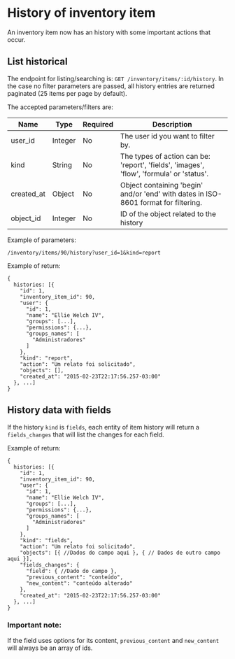 # History of inventory item

An inventory item now has an history with some important actions that occur.

## List historical

The endpoint for listing/searching is: `GET /inventory/items/:id/history`. In the case no filter parameters are passed, all history entries are returned paginated (25 items per page by default).

The accepted parameters/filters are:

| Name       | Type    | Required | Description                                                                              |
|------------|---------|----------|------------------------------------------------------------------------------------------|
| user_id    | Integer | No       | The user id you want to filter by.                                                       |
| kind       | String  | No       | The types of action can be: 'report', 'fields', 'images', 'flow', 'formula' or 'status'. |
| created_at | Object  | No       | Object containing 'begin' and/or 'end' with dates in ISO-8601 format for filtering.      |
| object_id  | Integer | No       | ID of the object related to the history                                                  |

Example of parameters:

    /inventory/items/90/history?user_id=1&kind=report

Example of return:

    {
      histories: [{
        "id": 1,
        "inventory_item_id": 90,
        "user": {
          "id": 1,
          "name": "Ellie Welch IV",
          "groups": [...],
          "permissions": {...},
          "groups_names": [
            "Administradores"
          ]
        },
        "kind": "report",
        "action": "Um relato foi solicitado",
        "objects": [],
        "created_at": "2015-02-23T22:17:56.257-03:00"
      }, ...]
    }

## History data with fields

If the history `kind` is `fields`, each entity of item history will return a `fields_changes` that will list the changes for each field.

Example of return:

    {
      histories: [{
        "id": 1,
        "inventory_item_id": 90,
        "user": {
          "id": 1,
          "name": "Ellie Welch IV",
          "groups": [...],
          "permissions": {...},
          "groups_names": [
            "Administradores"
          ]
        },
        "kind": "fields",
        "action": "Um relato foi solicitado",
        "objects": [{ //Dados do campo aqui }, { // Dados de outro campo aqui }],
        "fields_changes": {
          "field": { //Dado do campo },
          "previous_content": "conteúdo",
          "new_content": "conteúdo alterado"
        },
        "created_at": "2015-02-23T22:17:56.257-03:00"
      }, ...]
    }

### Important note:

If the field uses options for its content, `previous_content` and `new_content` will always be an array of ids.
